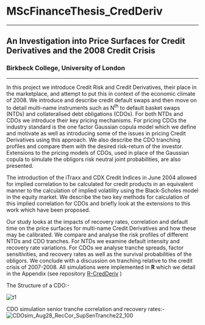 # MScFinanceThesis_CredDeriv
---
## An Investigation into Price Surfaces for Credit Derivatives and the 2008 Credit Crisis

### Birkbeck College, University of London
---
In this project we introduce Credit Risk and Credit Derivatives, their place in the marketplace, and attempt to put this in context of the economic climate of 2008. We introduce and describe credit default swaps and then move on to detail multi-name instruments such as N<sup>th</sup> to default basket swaps (NTDs) and collateralised debt obligations (CDOs). For both NTDs and CDOs we introduce their key pricing mechanisms.  For pricing CDOs the industry standard is the one factor Gaussian copula model which we define and motivate as well as introducing some of the issues in pricing Credit Derivatives using this approach. We also describe the CDO tranching profiles and compare them with the desired risk-return of the investor.  Extensions to the pricing models of CDOs, used in place of the Gaussian copula to simulate the obligors risk neutral joint probabilities, are also presented. 

The introduction of the iTraxx and CDX Credit Indices in June 2004 allowed for implied correlation to be calculated for credit products in an equivalent manner to the calculation of implied volatility using the Black-Scholes model in the equity market.  We describe the two key methods for calculation of this implied correlation for CDOs and briefly look at the extensions to this work which have been proposed. 

Our study looks at the impacts of recovery rates, correlation and default time on the price surfaces for multi-name Credit Derivatives and how these may be calibrated. We compare and analyse the risk profiles of different NTDs and CDO tranches.  For NTDs we examine default intensity and recovery rate variations. For CDOs we analyse tranche spreads, factor sensitivities, and recovery rates as well as the survival probabilities of the obligors. We conclude with a discussion on tranching relative to the credit crisis of 2007-2008. All simulations were implemented in **R** which we detail in the Appendix (see repository [R-CredDeriv](https://github.com/scienceMiner/R-CredDeriv) )

The Structure of a CDO:-

![t1](https://user-images.githubusercontent.com/19819315/140564293-8c521999-5a44-4e86-8e59-f5e01a4511cb.png)

CDO simulation senior tranche correlation and recovery rates:-
![CDOsim_Aug28_RecCor_SupSenTranche22_100](https://user-images.githubusercontent.com/19819315/140570952-bfc759a9-a81a-4cf9-bd3a-6a923389125b.png)
